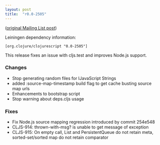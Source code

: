 ```yaml
---
layout: post
title:  "r0.0-2505"
---
```


([original Mailing List post](https://groups.google.com/d/msg/clojurescript/3GWuFUr5z5o/62gUT6M0xqEJ))

Leiningen dependency information: 

    [org.clojure/clojurescript "0.0-2505"] 

This release fixes an issue with cljs.test and improves Node.js 
support. 

### Changes 
* Stop generating random files for IJavaScript Strings 
* added :source-map-timestamp build flag to get cache busting source 
  map urls 
* Enhancements to bootstrap script 
* Stop warning about deps.cljs usage 

### Fixes 
* Fix Node.js source mapping regression introduced by commit 254e548 
* CLJS-914: thrown-with-msg? is unable to get message of exception 
* CLJS-915: On empty call, List and PersistentQueue do not retain 
  meta, sorted-set/sorted map do not retain comparator 
